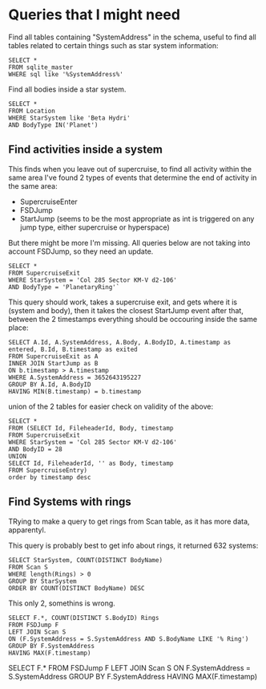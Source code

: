 # Queries that I might need

Find all tables containing "SystemAddress" in the schema, useful to find all tables related to certain things such as star system information:
````
SELECT *
FROM sqlite_master
WHERE sql like '%SystemAddress%'
````


Find all bodies inside a star system.
````
SELECT *
FROM Location
WHERE StarSystem like 'Beta Hydri'
AND BodyType IN('Planet')
````

## Find activities inside a system

This finds when you leave out of supercruise, to find all activity within the same area I've found 2 types of events
that determine the end of activity in the same area:

- SupercruiseEnter
- FSDJump
- StartJump (seems to be the most appropriate as int is triggered on any jump type, either supercruise or hyperspace)

But there might be more I'm missing.
All queries below are not taking into account FSDJump, so they need an update.
````
SELECT *
FROM SupercruiseExit
WHERE StarSystem = 'Col 285 Sector KM-V d2-106'
AND BodyType = 'PlanetaryRing'`
````
 
This query should work, takes a supercruise exit, and gets where it is (system and body), then it takes the closest StartJump event after that, between the 2 timestamps everything should be occouring inside the same place:
````
SELECT A.Id, A.SystemAddress, A.Body, A.BodyID, A.timestamp as entered, B.Id, B.timestamp as exited
FROM SupercruiseExit as A
INNER JOIN StartJump as B
ON b.timestamp > A.timestamp
WHERE A.SystemAddress = 3652643195227
GROUP BY A.Id, A.BodyID
HAVING MIN(B.timestamp) = b.timestamp
````

union of the 2 tables for easier check on validity of the above:
````
SELECT *
FROM (SELECT Id, FileheaderId, Body, timestamp
FROM SupercruiseExit
WHERE StarSystem = 'Col 285 Sector KM-V d2-106'
AND BodyID = 28
UNION
SELECT Id, FileheaderId, '' as Body, timestamp
FROM SupercruiseEntry)
order by timestamp desc
````


## Find Systems with rings
TRying to make a query to get rings from Scan table, as it has more data, apparentyl.

This query is probably best to get info about rings, it returned 632 systems:
````
SELECT StarSystem, COUNT(DISTINCT BodyName)
FROM Scan S
WHERE length(Rings) > 0
GROUP BY StarSystem
ORDER BY COUNT(DISTINCT BodyName) DESC
````

This only 2, somethins is wrong.

````
SELECT F.*, COUNT(DISTINCT S.BodyID) Rings
FROM FSDJump F
LEFT JOIN Scan S
ON (F.SystemAddress = S.SystemAddress AND S.BodyName LIKE '% Ring')
GROUP BY F.SystemAddress
HAVING MAX(F.timestamp)
````

SELECT F.*
FROM FSDJump F
LEFT JOIN Scan S
ON F.SystemAddress = S.SystemAddress
GROUP BY F.SystemAddress
HAVING MAX(F.timestamp)
